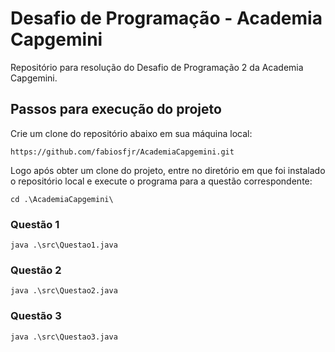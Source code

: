 # Desafio de Programação - Academia Capgemini
Repositório para resolução do Desafio de Programação 2 da Academia Capgemini.

## Passos para execução do projeto

Crie um clone do repositório abaixo em sua máquina local:
```
https://github.com/fabiosfjr/AcademiaCapgemini.git
```

Logo após obter um clone do projeto, entre no diretório em que foi instalado o repositório local e execute o programa para a questão correspondente:
```
cd .\AcademiaCapgemini\
```

### Questão 1
```
java .\src\Questao1.java
```

### Questão 2
```
java .\src\Questao2.java
```
### Questão 3
```
java .\src\Questao3.java
```
